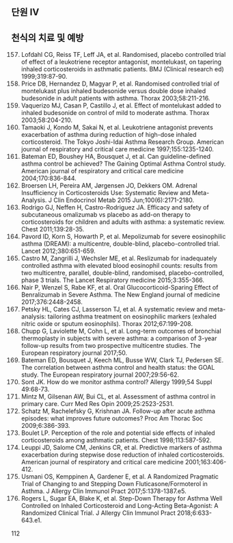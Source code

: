 ## 단원 IV
## 천식의 치료 및 예방

157. Lofdahl CG, Reiss TF, Leff JA, et al. Randomised, placebo controlled trial of effect of a leukotriene receptor antagonist, montelukast, on tapering inhaled corticosteroids in asthmatic patients. BMJ (Clinical research ed) 1999;319:87-90.
158. Price DB, Hernandez D, Magyar P, et al. Randomised controlled trial of montelukast plus inhaled budesonide versus double dose inhaled budesonide in adult patients with asthma. Thorax 2003;58:211-216.
159. Vaquerizo MJ, Casan P, Castillo J, et al. Effect of montelukast added to inhaled budesonide on control of mild to moderate asthma. Thorax 2003;58:204-210.
160. Tamaoki J, Kondo M, Sakai N, et al. Leukotriene antagonist prevents exacerbation of asthma during reduction of high-dose inhaled corticosteroid. The Tokyo Joshi-Idai Asthma Research Group. American journal of respiratory and critical care medicine 1997;155:1235-1240.
161. Bateman ED, Boushey HA, Bousquet J, et al. Can guideline-defined asthma control be achieved? The Gaining Optimal Asthma Control study. American journal of respiratory and critical care medicine 2004;170:836-844.
162. Broersen LH, Pereira AM, Jørgensen JO, Dekkers OM. Adrenal Insufficiency in Corticosteroids Use: Systematic Review and Meta-Analysis. J Clin Endocrinol Metab 2015 Jun;100(6):2171-2180.
163. Rodrigo GJ, Neffen H, Castro-Rodriguez JA. Efficacy and safety of subcutaneous omalizumab vs placebo as add-on therapy to corticosteroids for children and adults with asthma: a systematic review. Chest 2011;139:28-35.
164. Pavord ID, Korn S, Howarth P, et al. Mepolizumab for severe eosinophilic asthma (DREAM): a multicentre, double-blind, placebo-controlled trial. Lancet 2012;380:651-659.
165. Castro M, Zangrilli J, Wechsler ME, et al. Reslizumab for inadequately controlled asthma with elevated blood eosinophil counts: results from two multicentre, parallel, double-blind, randomised, placebo-controlled, phase 3 trials. The Lancet Respiratory medicine 2015;3:355-366.
166. Nair P, Wenzel S, Rabe KF, et al. Oral Glucocorticoid-Sparing Effect of Benralizumab in Severe Asthma. The New England journal of medicine 2017;376:2448-2458.
167. Petsky HL, Cates CJ, Lasserson TJ, et al. A systematic review and meta-analysis: tailoring asthma treatment on eosinophilic markers (exhaled nitric oxide or sputum eosinophils). Thorax 2012;67:199-208.
168. Chupp G, Laviolette M, Cohn L, et al. Long-term outcomes of bronchial thermoplasty in subjects with severe asthma: a comparison of 3-year follow-up results from two prospective multicentre studies. The European respiratory journal 2017;50.
169. Bateman ED, Bousquet J, Keech ML, Busse WW, Clark TJ, Pedersen SE. The correlation between asthma control and health status: the GOAL study. The European respiratory journal 2007;29:56-62.
170. Sont JK. How do we monitor asthma control? Allergy 1999;54 Suppl 49:68-73.
171. Mintz M, Gilsenan AW, Bui CL, et al. Assessment of asthma control in primary care. Curr Med Res Opin 2009;25:2523-2531.
172. Schatz M, Rachelefsky G, Krishnan JA. Follow-up after acute asthma episodes: what improves future outcomes? Proc Am Thorac Soc 2009;6:386-393.
173. Boulet LP. Perception of the role and potential side effects of inhaled corticosteroids among asthmatic patients. Chest 1998;113:587-592.
174. Leuppi JD, Salome CM, Jenkins CR, et al. Predictive markers of asthma exacerbation during stepwise dose reduction of inhaled corticosteroids. American journal of respiratory and critical care medicine 2001;163:406-412.
175. Usmani OS, Kemppinen A, Gardener E, et al. A Randomized Pragmatic Trial of Changing to and Stepping Down Fluticasone/Formoterol in Asthma. J Allergy Clin Immunol Pract 2017;5:1378-1387.e5.
176. Rogers L, Sugar EA, Blake K, et al. Step-Down Therapy for Asthma Well Controlled on Inhaled Corticosteroid and Long-Acting Beta-Agonist: A Randomized Clinical Trial. J Allergy Clin Immunol Pract 2018;6:633-643.e1.

<PAGE>112